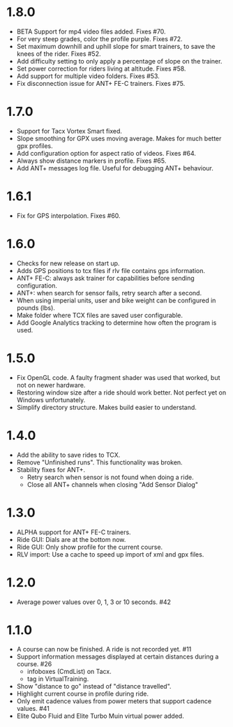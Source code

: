 # 1.8.0

- BETA Support for mp4 video files added. Fixes #70.
- For very steep grades, color the profile purple. Fixes #72.
- Set maximum downhill and uphill slope for smart trainers, to save the knees of the rider. Fixes #52.
- Add difficulty setting to only apply a percentage of slope on the trainer.
- Set power correction for riders living at altitude. Fixes #58.
- Add support for multiple video folders. Fixes #53.
- Fix disconnection issue for ANT+ FE-C trainers. Fixes #75.

# 1.7.0

- Support for Tacx Vortex Smart fixed. 
- Slope smoothing for GPX uses moving average. Makes for much better gpx profiles.
- Add configuration option for aspect ratio of videos. Fixes #64.
- Always show distance markers in profile. Fixes #65.
- Add ANT+ messages log file. Useful for debugging ANT+ behaviour.

# 1.6.1

- Fix for GPS interpolation. Fixes #60.

# 1.6.0

- Checks for new release on start up.
- Adds GPS positions to tcx files if rlv file contains gps information.
- ANT+ FE-C: always ask trainer for capabilities before sending 
  configuration.
- ANT+: when search for sensor fails, retry search after a second.
- When using imperial units, user and bike weight can be configured
  in pounds (lbs).
- Make folder where TCX files are saved user configurable.
- Add Google Analytics tracking to determine how often the program
  is used.

# 1.5.0

- Fix OpenGL code. A faulty fragment shader was used that worked, but
not on newer hardware.
- Restoring window size after a ride should work better. Not perfect yet
on Windows unfortunately.
- Simplify directory structure. Makes build easier to understand.

# 1.4.0

- Add the ability to save rides to TCX.
- Remove "Unfinished runs". This functionality was broken.
- Stability fixes for ANT+. 
  - Retry search when sensor is not found when doing a ride.
  - Close all ANT+ channels when closing "Add Sensor Dialog"


# 1.3.0

- ALPHA support for ANT+ FE-C trainers.
- Ride GUI: Dials are at the bottom now.
- Ride GUI: Only show profile for the current course.
- RLV import: Use a cache to speed up import of xml and gpx files.

# 1.2.0

- Average power values over 0, 1, 3 or 10 seconds. #42 

# 1.1.0

- A course can now be finished. A ride is not recorded yet. #11
- Support information messages displayed at certain distances during a course. #26
   - infoboxes (CmdList) on Tacx.
   - <informations> tag in VirtualTraining.
- Show "distance to go" instead of "distance travelled".
- Highlight current course in profile during ride.
- Only emit cadence values from power meters that support cadence values. #41
- Elite Qubo Fluid and Elite Turbo Muin virtual power added.


